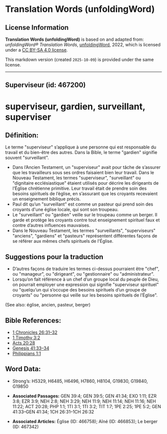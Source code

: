 # Translation Words (unfoldingWord)

## License Information

**Translation Words (unfoldingWord)** is based on and adapted from: _unfoldingWord® Translation Words_, [unfoldingWord](https://unfoldingword.org/utw), 2022, which is licensed under a [CC BY-SA 4.0 license](https://creativecommons.org/licenses/by-sa/4.0/legalcode.en).

This markdown version (created `2025-10-09`) is provided under the same license.



--------------------------------

## Superviseur (id: 467200)

superviseur, gardien, surveillant, superviser
=============================================

Définition:
-----------

Le terme "superviseur" s’applique à une personne qui est responsable du travail et du bien\-être des autres. Dans la Bible, le terme "gardien" signifie souvent "surveillant".

* Dans l’Ancien Testament, un "superviseur" avait pour tâche de s’assurer que les travailleurs sous ses ordres faisaient bien leur travail. Dans le Nouveau Testament, les termes "superviseur", "surveillant" ou "dignitaire ecclésiastique" étaient utilisés pour décrire les dirigeants de l’Église chrétienne primitive. Leur travail était de prendre soin des besoins spirituels de l’église, en s’assurant que les croyants recevaient un enseignement biblique précis.
* Paul dit qu’un "surveillant" est comme un pasteur qui prend soin des croyants d'une église locale, qui sont son troupeau.
* Le "surveillant" ou "gardien" veille sur le troupeau comme un berger. Il garde et protège les croyants contre tout enseignement spirituel faux et contre d’autres influences mauvaises.
* Dans le Nouveau Testament, les termes "surveillants", "superviseurs" "anciens", "gardiens" et "pasteurs" représentent différentes façons de se référer aux mêmes chefs spirituels de l'Église.

Suggestions pour la traduction
------------------------------

* D’autres façons de traduire les termes ci\-dessus pourraient être "chef", ou "manageur", ou "dirigeant", ou "gestionnaire" ou "administrateur".
* Lorsqu’on fait référence à un chef d’un groupe local du peuple de Dieu, on pourrait employer une expression qui signifie "superviseur spirituel" ou "quelqu’un qui s’occupe des besoins spirituels d’un groupe de croyants" ou "personne qui veille sur les besoins spirituels de l’Église".

(See also: église, ancien, pasteur, berger)

Bible References:
-----------------

* [1 Chronicles 26:31–32](rc://en/tn/help/1ch/26/31)
* [1 Timothy 3:2](rc://en/tn/help/1ti/03/02)
* [Acts 20:28](rc://en/tn/help/act/20/28)
* [Genesis 41:33–34](rc://en/tn/help/gen/41/33)
* [Philippians 1:1](rc://en/tn/help/php/01/01)

Word Data:
----------

* Strong’s: H5329, H6485, H6496, H7860, H8104, G19830, G19840, G19850

* **Associated Passages:** GEN 39:4; GEN 39:5; GEN 41:34; EXO 1:11; EZR 3:8; EZR 3:9; NEH 2:8; NEH 3:29; NEH 11:9; NEH 11:14; NEH 11:16; NEH 11:22; ACT 20:28; PHP 1:1; 1TI 3:1; 1TI 3:2; TIT 1:7; 1PE 2:25; 1PE 5:2; GEN 41:33–GEN 41:34; 1CH 26:31–1CH 26:32
* **Associated Articles:** Église (ID: 466758); Aîné (ID: 466853); Le berger (ID: 467342)

